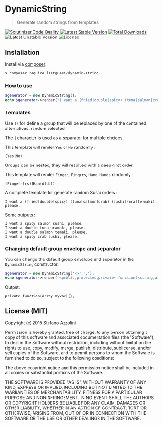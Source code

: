 # DynamicString

> Generate random strings from templates.

[![Scrutinizer Code Quality](https://scrutinizer-ci.com/g/lastguest/DynamicString/badges/quality-score.png?b=master)](https://scrutinizer-ci.com/g/lastguest/DynamicString/?branch=master)
[![Latest Stable Version](https://poser.pugx.org/lastguest/dynamic-string/v/stable.svg)](https://packagist.org/packages/lastguest/dynamic-string) [![Total Downloads](https://poser.pugx.org/lastguest/dynamic-string/downloads.svg)](https://packagist.org/packages/lastguest/dynamic-string) [![Latest Unstable Version](https://poser.pugx.org/lastguest/dynamic-string/v/unstable.svg)](https://packagist.org/packages/lastguest/dynamic-string) [![License](https://poser.pugx.org/lastguest/dynamic-string/license.svg)](https://packagist.org/packages/lastguest/dynamic-string)

## Installation

Install via [composer](https://getcomposer.org/download/):

```bash
$ composer require lastguest/dynamic-string
```

### How to use

```php
$generator = new DynamicString();
echo $generator->render("I want a (fried|double|spicy) (tuna|salmon|crab) (sushi|(ura|te)maki), please.");
```

### Templates

Use `()` for define a group that will be replaced by one of the contained alternatives, random selected.

The `|` character is used as a separator for multiple choices.


This template will render `Yes` or `No` randomly :

```
(Yes|No)
```

Groups can be nested, they will resolved with a deep-first order.

This template will render `Finger`, `Fingers`, `Hand`, `Hands` randomly :

```
(Finge(r|rs)|Han(d|ds))
```

A complete template for generate random Sushi orders :

```
I want a (fried|double|spicy) (tuna|salmon|crab) (sushi|(ura|te)maki), please.
```

Some outputs :

```
I want a spicy salmon sushi, please.
I want a double tuna uramaki, please.
I want a double salmon temaki, please.
I want a spicy crab sushi, please.
```

### Changing default group envelope and separator

You can change the default group envelope and separator in the `DynamicString` constructor.

```php
$generator = new DynamicString('<>',',');
echo $generator->render("<public,protected,private> function(<string,array,callable> myVar){};");
```

Output:

```
private function(array myVar){};
```

## License (MIT)

Copyright (c) 2015 Stefano Azzolini

Permission is hereby granted, free of charge, to any person
obtaining a copy of this software and associated documentation
files (the "Software"), to deal in the Software without
restriction, including without limitation the rights to use,
copy, modify, merge, publish, distribute, sublicense, and/or sell
copies of the Software, and to permit persons to whom the
Software is furnished to do so, subject to the following
conditions:

The above copyright notice and this permission notice shall be
included in all copies or substantial portions of the Software.

THE SOFTWARE IS PROVIDED "AS IS", WITHOUT WARRANTY OF ANY KIND,
EXPRESS OR IMPLIED, INCLUDING BUT NOT LIMITED TO THE WARRANTIES
OF MERCHANTABILITY, FITNESS FOR A PARTICULAR PURPOSE AND
NONINFRINGEMENT. IN NO EVENT SHALL THE AUTHORS OR COPYRIGHT
HOLDERS BE LIABLE FOR ANY CLAIM, DAMAGES OR OTHER LIABILITY,
WHETHER IN AN ACTION OF CONTRACT, TORT OR OTHERWISE, ARISING
FROM, OUT OF OR IN CONNECTION WITH THE SOFTWARE OR THE USE OR
OTHER DEALINGS IN THE SOFTWARE.

